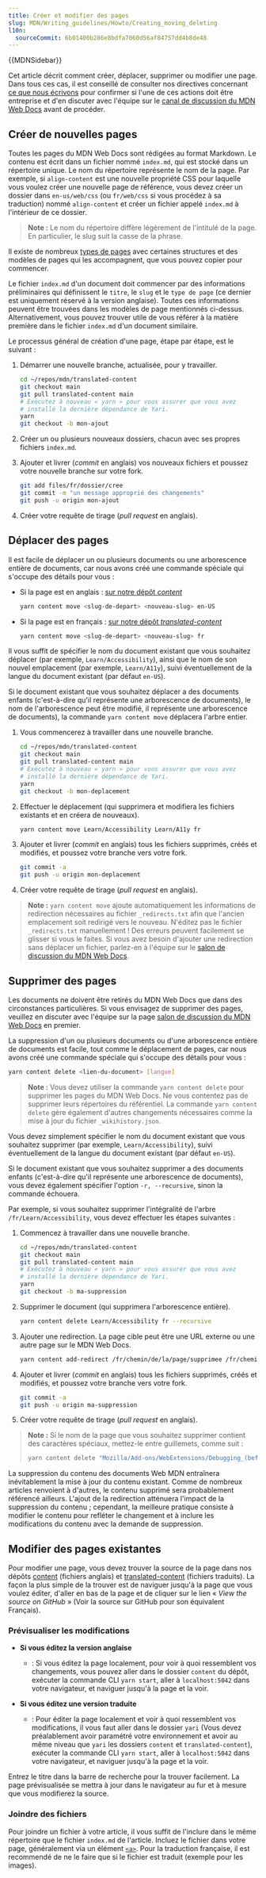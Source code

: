 ```yaml
---
title: Créer et modifier des pages
slug: MDN/Writing_guidelines/Howto/Creating_moving_deleting
l10n:
  sourceCommit: 6b01400b286e8bdfa7060d56af84757dd4b8de48
---
```


{{MDNSidebar}}

Cet article décrit comment créer, déplacer, supprimer ou modifier une page. Dans tous ces cas, il est conseillé de consulter nos directives concernant [ce que nous écrivons](/fr/docs/MDN/Writing_guidelines/What_we_write) pour confirmer si l'une de ces actions doit être entreprise et d'en discuter avec l'équipe sur le [canal de discussion du MDN Web Docs](/fr/docs/MDN/Community/Communication_channels#salons_de_discussions) avant de procéder.

## Créer de nouvelles pages

Toutes les pages du MDN Web Docs sont rédigées au format Markdown. Le contenu est écrit dans un fichier nommé `index.md`, qui est stocké dans un répertoire unique. Le nom du répertoire représente le nom de la page. Par exemple, si `align-content` est une nouvelle propriété CSS pour laquelle vous voulez créer une nouvelle page de référence, vous devez créer un dossier dans `en-us/web/css` (ou `fr/web/css` si vous procédez à sa traduction) nommé `align-content` et créer un fichier appelé `index.md` à l'intérieur de ce dossier.

> **Note :** Le nom du répertoire diffère légèrement de l'intitulé de la page. En particulier, le slug suit la casse de la phrase.

Il existe de nombreux [types de pages](/fr/docs/MDN/Writing_guidelines/Page_structures/Page_types) avec certaines structures et des modèles de pages qui les accompagnent, que vous pouvez copier pour commencer.

Le fichier `index.md` d'un document doit commencer par des informations préliminaires qui définissent le `titre`, le `slug` et le `type de page` (ce dernier est uniquement réservé à la version anglaise). Toutes ces informations peuvent être trouvées dans les modèles de page mentionnés ci-dessus. Alternativement, vous pouvez trouver utile de vous référer à la matière première dans le fichier `index.md` d'un document similaire.

Le processus général de création d'une page, étape par étape, est le suivant&nbsp;:

1. Démarrer une nouvelle branche, actualisée, pour y travailler.

   ```bash
   cd ~/repos/mdn/translated-content
   git checkout main
   git pull translated-content main
   # Exécutez à nouveau « yarn » pour vous assurer que vous avez
   # installé la dernière dépendance de Yari.
   yarn
   git checkout -b mon-ajout
   ```

2. Créer un ou plusieurs nouveaux dossiers, chacun avec ses propres fichiers `index.md`.

3. Ajouter et livrer (<i lang="en">commit</i> en anglais) vos nouveaux fichiers et poussez votre nouvelle branche sur votre fork.

   ```bash
   git add files/fr/dossier/cree
   git commit -m "un message approprié des changements"
   git push -u origin mon-ajout
   ```

4. Créer votre requête de tirage (<i lang="en">pull request</i> en anglais).

## Déplacer des pages

Il est facile de déplacer un ou plusieurs documents ou une arborescence entière de documents, car nous avons créé une commande spéciale qui s'occupe des détails pour vous&nbsp;:

- Si la page est en anglais&nbsp;: [sur notre dépôt <i lang="en">content</i>](https://github.com/mdn/content)

  ```bash
  yarn content move <slug-de-depart> <nouveau-slug> en-US
  ```

- Si la page est en français&nbsp;: [sur notre dépôt <i lang="en">translated-content</i>](https://github.com/mdn/translated-content)

  ```bash
  yarn content move <slug-de-depart> <nouveau-slug> fr
  ```

Il vous suffit de spécifier le nom du document existant que vous souhaitez déplacer (par exemple, `Learn/Accessibility`), ainsi que le nom de son nouvel emplacement (par exemple, `Learn/A11y`), suivi éventuellement de la langue du document existant (par défaut `en-US`).

Si le document existant que vous souhaitez déplacer a des documents enfants (c'est-à-dire qu'il représente une arborescence de  documents), le nom de l'arborescence peut être modifié, il représente une arborescence de documents), la commande `yarn content move` déplacera l'arbre entier.

1. Vous commencerez à travailler dans une nouvelle branche.

   ```bash
   cd ~/repos/mdn/translated-content
   git checkout main
   git pull translated-content main
   # Exécutez à nouveau « yarn » pour vous assurer que vous avez
   # installé la dernière dépendance de Yari.
   yarn
   git checkout -b mon-deplacement
   ```

2. Effectuer le déplacement (qui supprimera et modifiera les fichiers existants et en créera de nouveaux).

   ```bash
   yarn content move Learn/Accessibility Learn/A11y fr
   ```

3. Ajouter et livrer (<i lang="en">commit</i> en anglais) tous les fichiers supprimés, créés et modifiés, et poussez votre branche vers votre fork.

   ```bash
   git commit -a
   git push -u origin mon-deplacement
   ```

4. Créer votre requête de tirage (<i lang="en">pull request</i> en anglais).

> **Note :** `yarn content move` ajoute automatiquement les informations de redirection nécessaires au fichier `_redirects.txt` afin que l'ancien emplacement soit redirigé vers le nouveau. N'éditez pas le fichier `_redirects.txt` manuellement&nbsp;! Des erreurs peuvent facilement se glisser si vous le faites. Si vous avez besoin d'ajouter une redirection sans déplacer un fichier, parlez-en à l'équipe sur le [salon de discussion du MDN Web Docs](/fr/docs/MDN/Community/Communication_channels#salons_de_discussions).

## Supprimer des pages

Les documents ne doivent être retirés du MDN Web Docs que dans des circonstances particulières. Si vous envisagez de supprimer des pages, veuillez en discuter avec l'équipe sur la page [salon de discussion du MDN Web Docs](/fr/docs/MDN/Community/Communication_channels#salons_de_discussions) en premier.

La suppression d'un ou plusieurs documents ou d'une arborescence entière de documents est facile, tout comme le déplacement de pages, car nous avons créé une commande spéciale qui s'occupe des détails pour vous&nbsp;:

```bash
yarn content delete <lien-du-document> [langue]
```

> **Note :** Vous devez utiliser la commande `yarn content delete` pour supprimer les pages du MDN Web Docs. Ne vous contentez pas de supprimer leurs répertoires du référentiel. La commande `yarn content delete` gère également d'autres changements nécessaires comme la mise à jour du fichier `_wikihistory.json`.

Vous devez simplement spécifier le nom du document existant que vous souhaitez supprimer (par exemple, `Learn/Accessibility`), suivi éventuellement de la langue du document existant (par défaut `en-US`).

Si le document existant que vous souhaitez supprimer a des documents enfants (c'est-à-dire qu'il représente une arborescence de documents), vous devez également spécifier l'option `-r, --recursive`, sinon la commande échouera.

Par exemple, si vous souhaitez supprimer l'intégralité de l'arbre `/fr/Learn/Accessibility`, vous devez effectuer les étapes suivantes&nbsp;:

1. Commencez à travailler dans une nouvelle branche.

   ```bash
   cd ~/repos/mdn/translated-content
   git checkout main
   git pull translated-content main
   # Exécutez à nouveau « yarn » pour vous assurer que vous avez
   # installé la dernière dépendance de Yari.
   yarn
   git checkout -b ma-suppression
   ```

2. Supprimer le document (qui supprimera l'arborescence entière).

   ```bash
   yarn content delete Learn/Accessibility fr --recursive
   ```

3. Ajouter une redirection. La page cible peut être une URL externe ou une autre page sur le MDN Web Docs.

   ```bash
   yarn content add-redirect /fr/chemin/de/la/page/supprimee /fr/chemin/de/la/page/cible
   ```

4. Ajouter et livrer (<i lang="en">commit</i> en anglais) tous les fichiers supprimés, créés et modifiés, et poussez votre branche vers votre fork.

   ```bash
   git commit -a
   git push -u origin ma-suppression
   ```

5. Créer votre requête de tirage (<i lang="en">pull request</i> en anglais).

> **Note :** Si le nom de la page que vous souhaitez supprimer contient des caractères spéciaux, mettez-le entre guillemets, comme suit&nbsp;:
>
> ```bash
> yarn content delete "Mozilla/Add-ons/WebExtensions/Debugging_(before_Firefox_50)"
> ```

La suppression du contenu des documents Web MDN entraînera inévitablement la mise à jour du contenu existant. Comme de nombreux articles renvoient à d'autres, le contenu supprimé sera probablement référencé ailleurs. L'ajout de la redirection atténuera l'impact de la suppression du contenu&nbsp;; cependant, la meilleure pratique consiste à modifier le contenu pour refléter le changement et à inclure les modifications du contenu avec la demande de suppression.

## Modifier des pages existantes

Pour modifier une page, vous devez trouver la source de la page dans nos dépôts [content](https://github.com/mdn/content) (fichiers anglais) et [translated-content](https://github.com/mdn/translated-content) (fichiers traduits). La façon la plus simple de la trouver est de naviguer jusqu'à la page que vous voulez éditer, d'aller en bas de la page et de cliquer sur le lien «&nbsp;<i lang="en">View the source on GitHub</i>&nbsp;» (Voir la source sur GitHub pour son équivalent Français).

### Prévisualiser les modifications

- **Si vous éditez la version anglaise**
  - : Si vous éditez la page localement, pour voir à quoi ressemblent vos changements, vous pouvez aller dans le dossier `content` du dépôt, exécuter la commande CLI `yarn start`, aller à `localhost:5042` dans votre navigateur, et naviguer jusqu'à la page et la voir.

- **Si vous éditez une version traduite**
  - : Pour éditer la page localement et voir à quoi ressemblent vos modifications, il vous faut aller dans le dossier `yari` (Vous devez préalablement avoir paramétré votre environnement et avoir au même niveau que `yari` les dossiers `content` et `translated-content`), exécuter la commande CLI `yarn start`, aller à `localhost:5042` dans votre navigateur, et naviguer jusqu'à la page et la voir.
  
Entrez le titre dans la barre de recherche pour la trouver facilement. La page prévisualisée se mettra à jour dans le navigateur au fur et à mesure que vous modifierez la source.

### Joindre des fichiers

Pour joindre un fichier à votre article, il vous suffit de l'inclure dans le même répertoire que le fichier `index.md` de l'article. Incluez le fichier dans votre page, généralement via un élément [`<a>`](/fr/docs/Web/HTML/Element/a). Pour la traduction française, il est recommendé de ne le faire que si le fichier est traduit (exemple pour les images).
